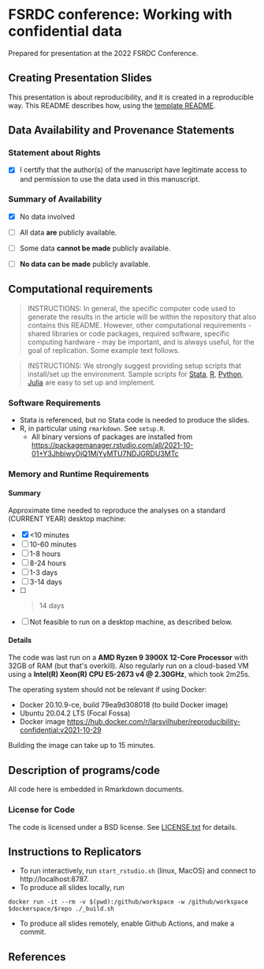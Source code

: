 # FSRDC conference: Working with confidential data



Prepared for presentation at 
the 2022 FSRDC Conference.

## Creating Presentation Slides

This presentation is about reproducibility, and it is created in a reproducible way. This README describes how, using the [template README](https://social-science-data-editors.github.io/template_README/).

Data Availability and Provenance Statements
----------------------------

### Statement about Rights

- [x] I certify that the author(s) of the manuscript have legitimate access to and permission to use the data used in this manuscript. 

### Summary of Availability

- [x] No data involved
- [ ] All data **are** publicly available.
- [ ] Some data **cannot be made** publicly available.
- [ ] **No data can be made** publicly available.



Computational requirements
---------------------------

> INSTRUCTIONS: In general, the specific computer code used to generate the results in the article will be within the repository that also contains this README. However, other computational requirements - shared libraries or code packages, required software, specific computing hardware - may be important, and is always useful, for the goal of replication. Some example text follows. 

> INSTRUCTIONS: We strongly suggest providing setup scripts that install/set up the environment. Sample scripts for [Stata](https://github.com/gslab-econ/template/blob/master/config/config_stata.do),  [R](https://github.com/labordynamicsinstitute/paper-template/blob/master/programs/global-libraries.R),  [Python](https://pip.readthedocs.io/en/1.1/requirements.html), [Julia](https://github.com/labordynamicsinstitute/paper-template/blob/master/programs/packages.jl) are easy to set up and implement.

### Software Requirements

- Stata is referenced, but no Stata code is needed to produce the slides. 
- R, in particular using `rmarkdown`. See `setup.R`.
  - All binary versions of packages are installed from https://packagemanager.rstudio.com/all/2021-10-01+Y3JhbiwyOjQ1MjYyMTU7NDJGRDU3MTc

### Memory and Runtime Requirements

#### Summary

Approximate time needed to reproduce the analyses on a standard (CURRENT YEAR) desktop machine:

- [x] <10 minutes
- [ ] 10-60 minutes
- [ ] 1-8 hours
- [ ] 8-24 hours
- [ ] 1-3 days
- [ ] 3-14 days
- [ ] > 14 days
- [ ] Not feasible to run on a desktop machine, as described below.

#### Details

The code was last run on a **AMD Ryzen 9 3900X 12-Core Processor** with 32GB of RAM (but that's overkill). Also regularly run on a cloud-based VM using a **Intel(R) Xeon(R) CPU E5-2673 v4 @ 2.30GHz**, which took 2m25s.

The operating system should not be relevant if using Docker:

- Docker 20.10.9-ce, build 79ea9d308018 (to build Docker image)
- Ubuntu 20.04.2 LTS (Focal Fossa)
- Docker image https://hub.docker.com/r/larsvilhuber/reproducibility-confidential:v2021-10-29

Building the image can take up to 15 minutes.


Description of programs/code
----------------------------

All code here is embedded in Rmarkdown documents. 


###  License for Code

The code is licensed under a BSD license. See [LICENSE.txt](LICENSE.txt) for details.


Instructions to Replicators
---------------------------

- To run interactively, run `start_rstudio.sh` (linux, MacOS) and connect to http://localhost:8787. 
- To produce all slides locally, run
```
docker run -it --rm -v $(pwd):/github/workspace -w /github/workspace $dockerspace/$repo ./_build.sh
```
  - To produce all slides remotely, enable Github Actions, and make a commit.




## References

